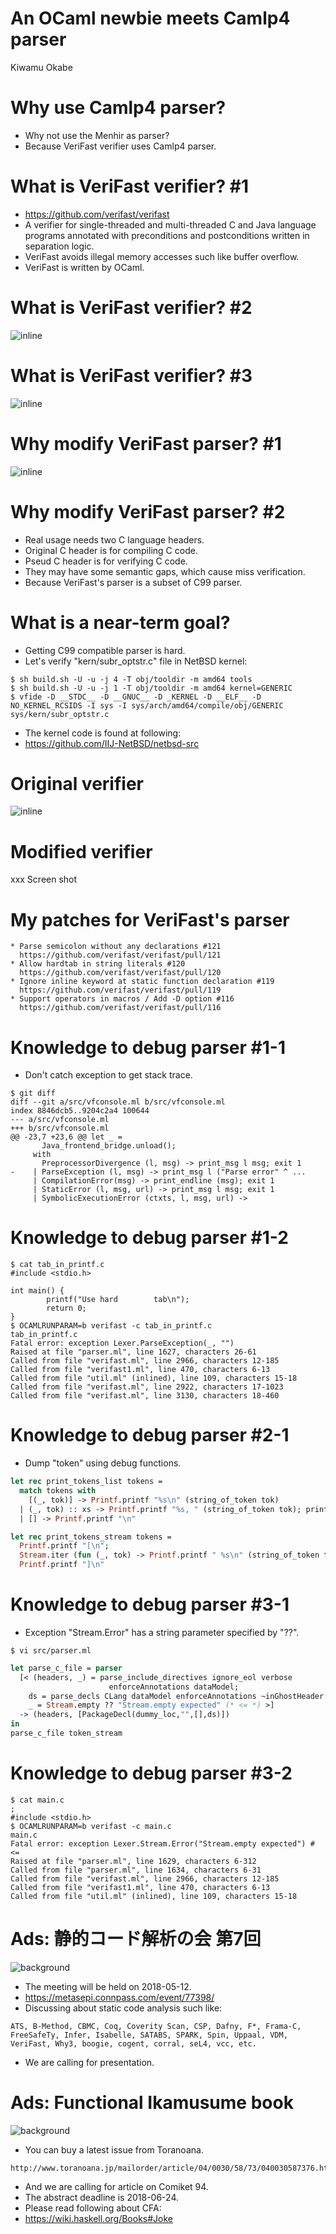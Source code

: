 # An OCaml newbie meets Camlp4 parser

Kiwamu Okabe

# Why use Camlp4 parser?

* Why not use the Menhir as parser?
* Because VeriFast verifier uses Camlp4 parser.

# What is VeriFast verifier? #1

* https://github.com/verifast/verifast
* A verifier for single-threaded and multi-threaded C and Java language programs annotated with preconditions and postconditions written in separation logic.
* VeriFast avoids illegal memory accesses such like buffer overflow.
* VeriFast is written by OCaml.

# What is VeriFast verifier? #2

![inline](img/illegal_access.png)

# What is VeriFast verifier? #3

![inline](img/stack.png)

# Why modify VeriFast parser? #1

![inline](draw/platform.png)

# Why modify VeriFast parser? #2

* Real usage needs two C language headers.
* Original C header is for compiling C code.
* Pseud C header is for verifying C code.
* They may have some semantic gaps, which cause miss verification.
* Because VeriFast's parser is a subset of C99 parser.

# What is a near-term goal?

* Getting C99 compatible parser is hard.
* Let's verify "kern/subr_optstr.c" file in NetBSD kernel:

```
$ sh build.sh -U -u -j 4 -T obj/tooldir -m amd64 tools
$ sh build.sh -U -u -j 1 -T obj/tooldir -m amd64 kernel=GENERIC
$ vfide -D __STDC__ -D __GNUC__ -D _KERNEL -D __ELF__ -D NO_KERNEL_RCSIDS -I sys -I sys/arch/amd64/compile/obj/GENERIC sys/kern/subr_optstr.c
```

* The kernel code is found at following:
* https://github.com/IIJ-NetBSD/netbsd-src

# Original verifier

![inline](img/before.png)

# Modified verifier

xxx Screen shot

# My patches for VeriFast's parser

```
* Parse semicolon without any declarations #121
  https://github.com/verifast/verifast/pull/121
* Allow hardtab in string literals #120
  https://github.com/verifast/verifast/pull/120
* Ignore inline keyword at static function declaration #119
  https://github.com/verifast/verifast/pull/119
* Support operators in macros / Add -D option #116
  https://github.com/verifast/verifast/pull/116
```

# Knowledge to debug parser #1-1

* Don't catch exception to get stack trace.

```
$ git diff
diff --git a/src/vfconsole.ml b/src/vfconsole.ml
index 8846dcb5..9204c2a4 100644
--- a/src/vfconsole.ml
+++ b/src/vfconsole.ml
@@ -23,7 +23,6 @@ let _ =
       Java_frontend_bridge.unload();
     with
       PreprocessorDivergence (l, msg) -> print_msg l msg; exit 1
-    | ParseException (l, msg) -> print_msg l ("Parse error" ^ ...
     | CompilationError(msg) -> print_endline (msg); exit 1
     | StaticError (l, msg, url) -> print_msg l msg; exit 1
     | SymbolicExecutionError (ctxts, l, msg, url) ->
```

# Knowledge to debug parser #1-2

```
$ cat tab_in_printf.c
#include <stdio.h>

int main() {
        printf("Use hard        tab\n");
        return 0;
}
$ OCAMLRUNPARAM=b verifast -c tab_in_printf.c
tab_in_printf.c
Fatal error: exception Lexer.ParseException(_, "")
Raised at file "parser.ml", line 1627, characters 26-61
Called from file "verifast.ml", line 2966, characters 12-185
Called from file "verifast1.ml", line 470, characters 6-13
Called from file "util.ml" (inlined), line 109, characters 15-18
Called from file "verifast.ml", line 2922, characters 17-1023
Called from file "verifast.ml", line 3130, characters 18-460
```

# Knowledge to debug parser #2-1

* Dump "token" using debug functions.

```ocaml
let rec print_tokens_list tokens =
  match tokens with
    [(_, tok)] -> Printf.printf "%s\n" (string_of_token tok)
  | (_, tok) :: xs -> Printf.printf "%s, " (string_of_token tok); print_tokens_list xs
  | [] -> Printf.printf "\n"

let rec print_tokens_stream tokens =
  Printf.printf "[\n";
  Stream.iter (fun (_, tok) -> Printf.printf " %s\n" (string_of_token tok)) tokens;
  Printf.printf "]\n"
```

# Knowledge to debug parser #3-1

* Exception "Stream.Error" has a string parameter specified by "??".

```
$ vi src/parser.ml
```

```ocaml
let parse_c_file = parser
  [< (headers, _) = parse_include_directives ignore_eol verbose
                      enforceAnnotations dataModel;
    ds = parse_decls CLang dataModel enforceAnnotations ~inGhostHeader:false;
    _ = Stream.empty ?? "Stream.empty expected" (* <= *) >]
  -> (headers, [PackageDecl(dummy_loc,"",[],ds)])
in
parse_c_file token_stream
```

# Knowledge to debug parser #3-2

```
$ cat main.c
;
#include <stdio.h>
$ OCAMLRUNPARAM=b verifast -c main.c
main.c
Fatal error: exception Lexer.Stream.Error("Stream.empty expected") # <=
Raised at file "parser.ml", line 1629, characters 6-312
Called from file "parser.ml", line 1634, characters 6-31
Called from file "verifast.ml", line 2966, characters 12-185
Called from file "verifast1.ml", line 470, characters 6-13
Called from file "util.ml" (inlined), line 109, characters 15-18
```

# Ads: 静的コード解析の会 第7回
![background](img/metasepi_meeting.png)

* The meeting will be held on 2018-05-12.
* https://metasepi.connpass.com/event/77398/
* Discussing about static code analysis such like:

```
ATS, B-Method, CBMC, Coq, Coverity Scan, CSP, Dafny, F*, Frama-C, FreeSafeTy, Infer, Isabelle, SATABS, SPARK, Spin, Uppaal, VDM, VeriFast, Why3, boogie, cogent, corral, seL4, vcc, etc.
```

* We are calling for presentation.

# Ads: Functional Ikamusume book
![background](img/C92cover.png)

* You can buy a latest issue from Toranoana.

```
http://www.toranoana.jp/mailorder/article/04/0030/58/73/040030587376.html
```

* And we are calling for article on Comiket 94.
* The abstract deadline is 2018-06-24.
* Please read following about CFA:
* https://wiki.haskell.org/Books#Joke

